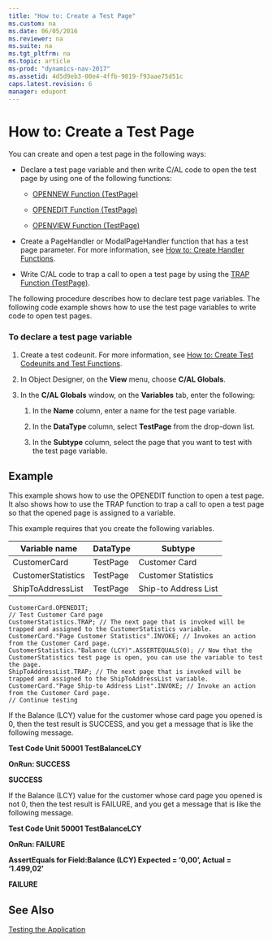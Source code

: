 ```yaml
---
title: "How to: Create a Test Page"
ms.custom: na
ms.date: 06/05/2016
ms.reviewer: na
ms.suite: na
ms.tgt_pltfrm: na
ms.topic: article
ms-prod: "dynamics-nav-2017"
ms.assetid: 4d5d9eb3-00e4-4ffb-9819-f93aae75d51c
caps.latest.revision: 6
manager: edupont
---
```

# How to: Create a Test Page
You can create and open a test page in the following ways:  
  
-   Declare a test page variable and then write C\/AL code to open the test page by using one of the following functions:  
  
    -   [OPENNEW Function \(TestPage\)](OPENNEW-Function--TestPage-.md)  
  
    -   [OPENEDIT Function \(TestPage\)](OPENEDIT-Function--TestPage-.md)  
  
    -   [OPENVIEW Function \(TestPage\)](OPENVIEW-Function--TestPage-.md)  
  
-   Create a PageHandler or ModalPageHandler function that has a test page parameter. For more information, see [How to: Create Handler Functions](How%20to:%20Create%20Handler%20Functions.md).  
  
-   Write C\/AL code to trap a call to open a test page by using the [TRAP Function \(TestPage\)](TRAP-Function--TestPage-.md).  
  
 The following procedure describes how to declare test page variables. The following code example shows how to use the test page variables to write code to open test pages.  
  
### To declare a test page variable  
  
1.  Create a test codeunit. For more information, see [How to: Create Test Codeunits and Test Functions](How%20to:%20Create%20Test%20Codeunits%20and%20Test%20Functions.md).  
  
2.  In Object Designer, on the **View** menu, choose **C\/AL Globals**.  
  
3.  In the **C\/AL Globals** window, on the **Variables** tab, enter the following:  
  
    1.  In the **Name** column, enter a name for the test page variable.  
  
    2.  In the **DataType** column, select **TestPage** from the drop\-down list.  
  
    3.  In the **Subtype** column, select the page that you want to test with the test page variable.  
  
## Example  
 This example shows how to use the OPENEDIT function to open a test page. It also shows how to use the TRAP function to trap a call to open a test page so that the opened page is assigned to a variable.  
  
 This example requires that you create the following variables.  
  
|Variable name|DataType|Subtype|  
|-------------------|--------------|-------------|  
|CustomerCard|TestPage|Customer Card|  
|CustomerStatistics|TestPage|Customer Statistics|  
|ShipToAddressList|TestPage|Ship\-to Address List|  
  
```  
CustomerCard.OPENEDIT;  
// Test Customer Card page  
CustomerStatistics.TRAP; // The next page that is invoked will be trapped and assigned to the CustomerStatistics variable.  
CustomerCard."Page Customer Statistics".INVOKE; // Invokes an action from the Customer Card page.   
CustomerStatistics."Balance (LCY)".ASSERTEQUALS(0); // Now that the CustomerStatistics test page is open, you can use the variable to test the page.  
ShipToAddressList.TRAP; // The next page that is invoked will be trapped and assigned to the ShipToAddressList variable.  
CustomerCard."Page Ship-to Address List".INVOKE; // Invoke an action from the Customer Card page.  
// Continue testing  
```  
  
 If the Balance \(LCY\) value for the customer whose card page you opened is 0, then the test result is SUCCESS, and you get a message that is like the following message.  
  
 **Test Code Unit 50001 TestBalanceLCY**  
  
 **OnRun: SUCCESS**  
  
 **SUCCESS**  
  
 If the Balance \(LCY\) value for the customer whose card page you opened is not 0, then the test result is FAILURE, and you get a message that is like the following message.  
  
 **Test Code Unit 50001 TestBalanceLCY**  
  
 **OnRun: FAILURE**  
  
 **AssertEquals for Field:Balance \(LCY\) Expected \= ‘0,00’, Actual \= ‘1.499,02’**  
  
 **FAILURE**  
  
## See Also  
 [Testing the Application](Testing-the-Application.md)